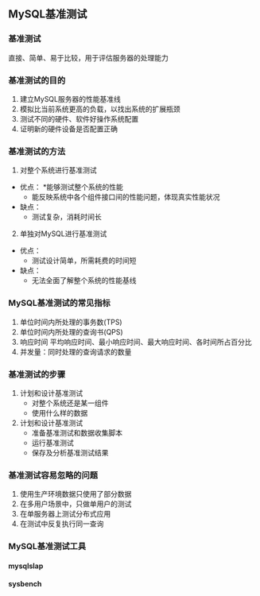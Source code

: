 ## MySQL基准测试
### 基准测试
直接、简单、易于比较，用于评估服务器的处理能力

### 基准测试的目的
1. 建立MySQL服务器的性能基准线
2. 模拟比当前系统更高的负载，以找出系统的扩展瓶颈
3. 测试不同的硬件、软件好操作系统配置
4. 证明新的硬件设备是否配置正确

### 基准测试的方法
1. 对整个系统进行基准测试
* 优点：
    *能够测试整个系统的性能
    * 能反映系统中各个组件接口间的性能问题，体现真实性能状况
* 缺点：
    * 测试复杂，消耗时间长
2. 单独对MySQL进行基准测试
* 优点：
    * 测试设计简单，所需耗费的时间短
* 缺点：
    * 无法全面了解整个系统的性能基线
    
### MySQL基准测试的常见指标
1. 单位时间内所处理的事务数(TPS)
2. 单位时间内所处理的查询书(QPS)
3. 响应时间
    平均响应时间、最小响应时间、最大响应时间、各时间所占百分比
4. 并发量：同时处理的查询请求的数量

### 基准测试的步骤
1. 计划和设计基准测试
    * 对整个系统还是某一组件
    * 使用什么样的数据
2. 计划和设计基准测试
    * 准备基准测试和数据收集脚本
    * 运行基准测试
    * 保存及分析基准测试结果

### 基准测试容易忽略的问题
1. 使用生产环境数据只使用了部分数据
2. 在多用户场景中，只做单用户的测试
3. 在单服务器上测试分布式应用
4. 在测试中反复执行同一查询

### MySQL基准测试工具
#### mysqlslap

#### sysbench